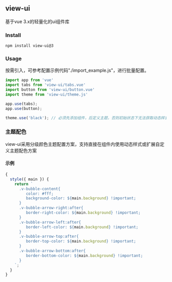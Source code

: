 ## view-ui

基于vue 3.x的轻量化的ui组件库

### Install

```
npm install view-ui@3
```

### Usage

按需引入，可参考配置示例代码"./import_example.js"，进行批量配置。

```js
import app from 'vue'
import tabs from 'view-ui/tabs.vue'
import button from 'view-ui/button.vue'
import theme from 'view-ui/theme.js'

app.use(tabs);
app.use(button);

theme.use('black'); // 必须先添加组件，后定义主题，否则初始状态下无法获取动态样式
```

<!-- ## 安装说明

项目中使用jsx代替return函数，需要安装[babel-plugin-transform-vue-jsx](https://github.com/vuejs/babel-plugin-transform-vue-jsx)插件，在.babelrc文件中添加配置项。

针对vue-cli构建的项目，在安装jsx插件后，vue-loader可以正常解析.vue组件中的jsx代码。
如果项目中有使用.js类型组件需要手动将包含jsx语法的js文件所在目录添加到webpack.base.conf.js配置项中。

      {
        test: /\.js$/,
        loader: 'babel-loader',
        include: [resolve('src'), resolve('packages'), resolve('test')]
      }
 -->

 ### 主题配色

view-ui采用分级颜色主题配置方案，支持直接在组件内使用动态样式或扩展自定义主题配色方案

#### 示例

```js
{
  style({ main }) {
    return `
      .v-bubble-content{
         color: #fff;
         background-color: ${main.background} !important;
      }
      .v-bubble-arrow-right:after{
         border-right-color: ${main.background} !important;
      }
      .v-bubble-arrow-left:after{
         border-left-color: ${main.background} !important;
      }
      .v-bubble-arrow-top:after{
         border-top-color: ${main.background} !important;
      }
      .v-bubble-arrow-bottom:after{
         border-bottom-color: ${main.background} !important;
      }
    `;
  }
}
```